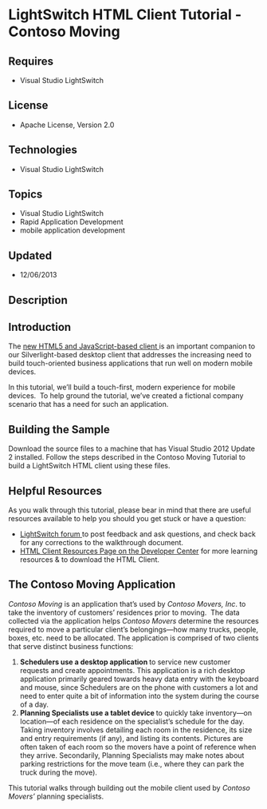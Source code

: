 # LightSwitch HTML Client Tutorial - Contoso Moving
## Requires
- Visual Studio LightSwitch
## License
- Apache License, Version 2.0
## Technologies
- Visual Studio LightSwitch
## Topics
- Visual Studio LightSwitch
- Rapid Application Development
- mobile application development
## Updated
- 12/06/2013
## Description

<h2>Introduction</h2>
<p>The <a href="http://msdn.microsoft.com/en-US/vstudio/htmlclient">new HTML5 and JavaScript-based client
</a>is an important companion to our Silverlight-based desktop client that addresses the increasing need to build touch-oriented business applications that run well on modern mobile devices.&nbsp;</p>
<p>In this tutorial, we&rsquo;ll build a touch-first, modern experience for mobile devices.&nbsp; To help ground the tutorial, we&rsquo;ve created a fictional company scenario that has a need for such an application.</p>
<h2>Building the Sample</h2>
<p>Download the source files to a machine that has Visual Studio 2012 Update 2 installed. Follow the steps described in the Contoso Moving Tutorial to build a LightSwitch HTML client using these files.</p>
<h2><strong>Helpful Resources</strong></h2>
<p>As you walk through this tutorial, please bear in mind that there are useful resources available to help you should you get stuck or have a question:</p>
<ul>
<li><a href="http://social.msdn.microsoft.com/Forums/en-US/lightswitch/threads">LightSwitch forum
</a>to post feedback and ask questions, and check back for any corrections to the walkthrough document.
</li><li><a href="http://msdn.microsoft.com/en-us/lightswitch/htmlclient">HTML Client Resources Page on the Developer Center</a> for more learning resources &amp; to download the HTML Client.
</li></ul>
<h2>The Contoso Moving Application</h2>
<p><em>Contoso Moving </em>is an application that&rsquo;s used by <em>Contoso Movers, Inc</em>. to take the inventory of customers&rsquo; residences prior to moving.&nbsp; The data collected via the application helps
<em>Contoso Movers </em>determine the resources required to move a particular client&rsquo;s belongings&mdash;how many trucks, people, boxes, etc. need to be allocated. The application is comprised of two clients that serve distinct business functions:</p>
<ol>
<li><strong>Schedulers use a desktop application </strong>to service new customer requests and create appointments. This application is a rich desktop application primarily geared towards heavy data entry with the keyboard and mouse, since Schedulers are on
 the phone with customers a lot and need to enter quite a bit of information into the system during the course of a day.
</li><li><strong>Planning Specialists use a tablet device </strong>to quickly take inventory&mdash;on location&mdash;of each residence on the specialist&rsquo;s schedule for the day. Taking inventory involves detailing each room in the residence, its size and entry
 requirements (if any), and listing its contents. Pictures are often taken of each room so the movers have a point of reference when they arrive. Secondarily, Planning Specialists may make notes about parking restrictions for the move team (i.e., where they
 can park the truck during the move). </li></ol>
<p>This tutorial walks through building out the mobile client used by <em>Contoso Movers&rsquo;
</em>planning specialists.&nbsp;</p>
